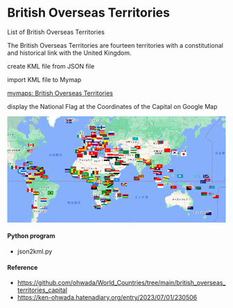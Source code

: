 British Overseas Territories
===============

List of British Overseas Territories

The British Overseas Territories are fourteen territories with a constitutional and historical link with the United Kingdom.

create KML file from JSON file

import KML file to Mymap

[mymaps:  British Overseas Territories](https://www.google.com/maps/d/viewer?mid=1MLCWBEAMbkD3kumKBGhFBLlKPAhdp58&ll=-6.226388741128943%2C0&z=2)

display the National Flag at the Coordinates of the Capital on Google Map

![un_members](https://github.com/ohwada/World_Countries/blob/main/national_flags_gmap/un_member_states/screenshots/un_members_capital.png)

#### Python program
- json2kml.py

#### Reference
- https://github.com/ohwada/World_Countries/tree/main/british_overseas_territories_capital
- https://ken-ohwada.hatenadiary.org/entry/2023/07/01/230506
